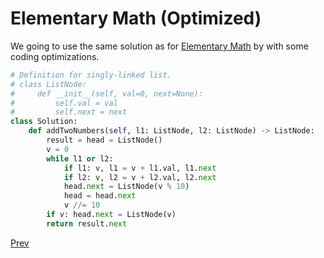 # Elementary Math (Optimized)

We going to use the same solution as for [Elementary Math](solution1.md) by with some coding optimizations.

```python
# Definition for singly-linked list.
# class ListNode:
#     def __init__(self, val=0, next=None):
#         self.val = val
#         self.next = next
class Solution:
    def addTwoNumbers(self, l1: ListNode, l2: ListNode) -> ListNode:
        result = head = ListNode()
        v = 0
        while l1 or l2:
            if l1: v, l1 = v + l1.val, l1.next
            if l2: v, l2 = v + l2.val, l2.next
            head.next = ListNode(v % 10)
            head = head.next
            v //= 10
        if v: head.next = ListNode(v)
        return result.next
```

[Prev](solution1.md)